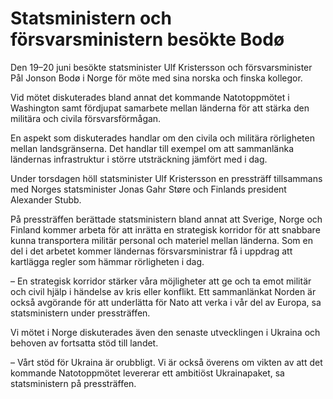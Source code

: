 # Statsministern och försvarsministern besökte Bodø

Den 19–20 juni besökte statsminister Ulf Kristersson och försvarsminister Pål Jonson Bodø i Norge för möte med sina norska och finska kollegor.

Vid mötet diskuterades bland annat det kommande Natotoppmötet i Washington samt fördjupat samarbete mellan länderna för att stärka den militära och civila försvarsförmågan.

En aspekt som diskuterades handlar om den civila och militära rörligheten mellan landsgränserna. Det handlar till exempel om att sammanlänka ländernas infrastruktur i större utsträckning jämfört med i dag.

Under torsdagen höll statsminister Ulf Kristersson en pressträff tillsammans med Norges statsminister Jonas Gahr Støre och Finlands president Alexander Stubb.

På pressträffen berättade statsministern bland annat att Sverige, Norge och Finland kommer arbeta för att inrätta en strategisk korridor för att snabbare kunna transportera militär personal och materiel mellan länderna. Som en del i det arbetet kommer ländernas försvarsministrar få i uppdrag att kartlägga regler som hämmar rörligheten i dag.

– En strategisk korridor stärker våra möjligheter att ge och ta emot militär och civil hjälp i händelse av kris eller konflikt. Ett sammanlänkat Norden är också avgörande för att underlätta för Nato att verka i vår del av Europa, sa statsministern under pressträffen.

Vi mötet i Norge diskuterades även den senaste utvecklingen i Ukraina och behoven av fortsatta stöd till landet.

– Vårt stöd för Ukraina är orubbligt. Vi är också överens om vikten av att det kommande Natotoppmötet levererar ett ambitiöst Ukrainapaket, sa statsministern på pressträffen.
